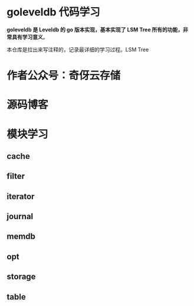 # goleveldb 代码学习

**goleveldb 是 Leveldb 的 go 版本实现，基本实现了 LSM Tree 所有的功能，非常具有学习意义**。

本仓库是拉出来写注释的，记录最详细的学习过程。LSM Tree


# 作者公众号：奇伢云存储

# 源码博客

# 模块学习

## cache

## filter

## iterator

## journal

## memdb

## opt

## storage

## table
